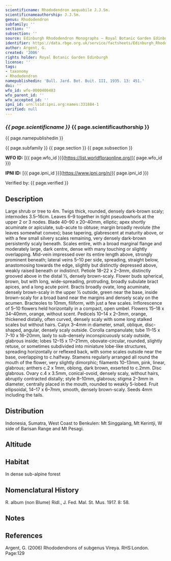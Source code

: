 ```yaml
---
scientificname: Rhododendron aequabile J.J.Sm.
scientificnameauthorship: J.J.Sm.
genus: Rhododendron
subfamily: ''
section: ''
subsection: ''
source: Edinburgh Rhododendron Monographs – Royal Botanic Garden Edinburgh
identifier: https://data.rbge.org.uk/service/factsheets/Edinburgh_Rhododendron_Monographs.xhtml
author: Argent, G.
created: '2006'
rights holder: Royal Botanic Garden Edinburgh
license: ''
tags:
- taxonomy
- Rhododendron
namepublishedin: 'Bull. Jard. Bot. Buit. III, 1935. 13: 451.'
doi: ''
wfo_id: wfo-0000400483
wfo_parent_id: ''
wfo_accepted_id: ''
ipni_id: urn:lsid:ipni.org:names:331884-1
verified: null
---
```

### _{{ page.scientificname }}_ {{ page.scientificauthorship }}
 {{ page.namepublishedin }}

{{ page.subfamily }} {{ page.section }} {{ page.subsection }}

**WFO ID:** [{{ page.wfo_id }}](https://list.worldfloraonline.org/{{ page.wfo_id }})

**IPNI ID:** [{{ page.ipni_id }}](https://www.ipni.org/n/{{ page.ipni_id }})

Verified by: {{ page.verified }}



## Description
Large shrub or tree to 4m. Twigs thick, rounded, densely dark-brown scaly; internodes 3.5–16cm. Leaves 6–9 together in tight pseudowhorls at the upper 2 or 3 nodes. Blade 40–90 x 20–40mm, elliptic; apex shortly acuminate or apiculate, sub-acute to obtuse; margin broadly revolute (the leaves somewhat convex); base tapering, glabrescent at maturity above, or with a few small silvery scales remaining, very densely dark-brown persistently scaly beneath. Scales entire, with a broad marginal flange and moderately large, dark centre, dense with many touching or slightly overlapping. Mid-vein impressed over its entire length above, strongly prominent beneath; lateral veins 5–10 per side, spreading, straight below, anastomosing towards the edge, slightly but distinctly depressed above, weakly raised beneath or indistinct. Petiole 18–22 x 2–3mm, distinctly grooved above in the distal ½, densely brown-scaly. Flower buds spherical, brown, but with long, wide-spreading, protruding, broadly subulate bract apices, and a long acute point. Bracts broadly ovate, long acuminate, densely brown-scaly in the upper ½ outside, green near the base, inside brown-scaly for a broad band near the margins and densely scaly on the acumen. Bracteoles to 10mm, filiform, with just a few scales. Inflorescence of 5–10 flowers held horizontally in a compact, open umbel. Flowers 15–18 x 34–40mm, orange, without scent. Pedicels 10–14 x 2–3mm, orange, thickened distally, often curved, densely scaly with some long stalked scales but without hairs. Calyx 3–4mm in diameter, small, oblique, disc-shaped, angular, densely scaly outside. Corolla campanulate; tube 11–15 x 7–10 x 16–20mm, laxly to sub-densely inconspicuously scaly outside, glabrous inside; lobes 12–15 x 17–21mm, obovate-circular, rounded, slightly retuse, or sometimes subdivided into miniature lobe-like structures, spreading horizontally or reflexed back, with some scales outside near the base, overlapping to c.halfway. Stamens regularly arranged all round the mouth of the flower, very slightly dimorphic; filaments 10–13mm, pink, linear, glabrous; anthers c.2 x 1mm, oblong, dark brown, exserted to c.2mm. Disc glabrous. Ovary c.4 x 3.5mm, conical-ovoid, densely scaly, without hairs, abruptly contracted distally; style 8–10mm, glabrous; stigma 2–3mm in diameter, centrally placed in the mouth, rounded to weakly 5-lobed. Fruit ellipsoidal, 14–17 x 6–7mm, smooth, densely brown-scaly. Seeds 4mm including the tails.

## Distribution
Indonesia, Sumatra, West Coast to Benkulen: Mt Singgalang, Mt Kerintji, W side of Barisan Range and Mt Pesagi.

## Altitude


## Habitat
In dense sub-alpine forest

## Nomenclatural History
R. album (non Blume) Ridl., J. Fed. Mal. St. Mus. 1917. 8: 58.
                       
## Notes


## References

Argent, G. (2006) Rhododendrons of subgenus Vireya. RHS:London. Page:129
